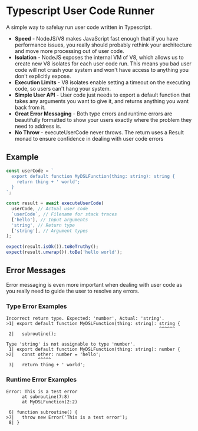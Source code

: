 # Typescript User Code Runner

A simple way to safeluy run user code written in Typescript.

- **Speed** - NodeJS/V8 makes JavaScript fast enough that if you have performance issues, you really should probably
  rethink your architecture and move more processing out of user code.
- **Isolation** - NodeJS exposes the internal VM of V8, which allows us to create new V8 isolates for each user code run.
  This means you bad user code will not crash your system and won't have access to anything you don't explicitly expose.
- **Execution Limits** - V8 isolates enable setting a timeout on the executing code, so users can't hang your system.
- **Simple User API** - User code just needs to export a default function that takes any arguments you want to give it,
  and returns anything you want back from it.
- **Great Error Messaging** - Both type errors and runtime errors are beautifully formatted to show your users exactly
  where the problem they need to address is.
- **No Throw** - executeUserCode never throws. The return uses a Result monad to ensure confidence in dealing with user code errors


## Example
```ts
const userCode = `
  export default function MyDSLFunction(thing: string): string {
    return thing + ' world';
  }
`;

const result = await executeUserCode(
  userCode, // Actual user code
  `userCode`, // Filename for stack traces
  ['hello'], // Input arguments
  'string', // Return type
  ['string'], // Argument types
);

expect(result.isOk()).toBeTruthy();
expect(result.unwrap()).toBe('hello world');
```

## Error Messages
Error messaging is even more important when dealing with user code as you really need to guide the user to resolve any errors.

### Type Error Examples

```
Incorrect return type. Expected: 'number', Actual: 'string'.
>1| export default function MyDSLFunction(thing: string): string {
                                                          ^^^^^^
 2|   subroutine();
```

```
Type 'string' is not assignable to type 'number'.
 1| export default function MyDSLFunction(thing: string): number {
>2|   const other: number = 'hello';
            ^^^^^
 3|   return thing + ' world';
```

### Runtime Error Examples

```
Error: This is a test error
      at subroutine(7:8)
      at MyDSLFunction(2:2)

 6| function subroutine() {
>7|   throw new Error('This is a test error');
 8| }
```

